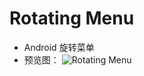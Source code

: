 # Rotating Menu

* Android 旋转菜单
* 预览图： 
![Rotating Menu](https://raw.githubusercontent.com/kuoruan/RotatingMenu/master/screenshot/RotatingMenu.gif)
